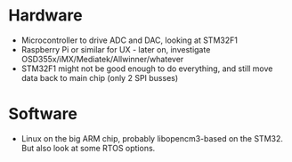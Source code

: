 # Hardware
- Microcontroller to drive ADC and DAC, looking at STM32F1
- Raspberry Pi or similar for UX - later on, investigate OSD355x/iMX/Mediatek/Allwinner/whatever
- STM32F1 might not be good enough to do everything, and still move data back to main chip (only 2 SPI busses)

# Software
- Linux on the big ARM chip, probably libopencm3-based on the STM32. But also look at some RTOS options.
